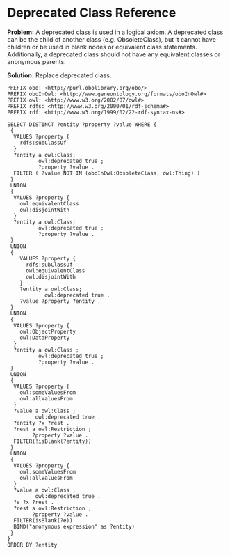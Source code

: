 # Deprecated Class Reference

**Problem:** A deprecated class is used in a logical axiom. A deprecated class can be the child of another class (e.g. ObsoleteClass), but it cannot have children or be used in blank nodes or equivalent class statements. Additionally, a deprecated class should not have any equivalent classes or anonymous parents.

**Solution:** Replace deprecated class.

```sparql
PREFIX obo: <http://purl.obolibrary.org/obo/>
PREFIX oboInOwl: <http://www.geneontology.org/formats/oboInOwl#>
PREFIX owl: <http://www.w3.org/2002/07/owl#>
PREFIX rdfs: <http://www.w3.org/2000/01/rdf-schema#>
PREFIX rdf: <http://www.w3.org/1999/02/22-rdf-syntax-ns#>

SELECT DISTINCT ?entity ?property ?value WHERE {
 {
  VALUES ?property {
    rdfs:subClassOf
  }
  ?entity a owl:Class;
          owl:deprecated true ;
          ?property ?value .
  FILTER ( ?value NOT IN (oboInOwl:ObsoleteClass, owl:Thing) )
 }
 UNION
 {
  VALUES ?property {
    owl:equivalentClass
    owl:disjointWith
  }
  ?entity a owl:Class;
          owl:deprecated true ;
          ?property ?value .
 }
 UNION
 {
    VALUES ?property {
      rdfs:subClassOf
      owl:equivalentClass
      owl:disjointWith
    }
    ?entity a owl:Class;
            owl:deprecated true .  
    ?value ?property ?entity .
 }
 UNION
 {
  VALUES ?property {
    owl:ObjectProperty
    owl:DataProperty
  }
  ?entity a owl:Class ;
          owl:deprecated true ;
          ?property ?value .
 }
 UNION
 {
  VALUES ?property {
    owl:someValuesFrom
    owl:allValuesFrom
  }
  ?value a owl:Class ;
         owl:deprecated true .
  ?entity ?x ?rest .
  ?rest a owl:Restriction ;
        ?property ?value .
  FILTER(!isBlank(?entity))
 }
 UNION
 {
  VALUES ?property {
    owl:someValuesFrom   
    owl:allValuesFrom
  }
  ?value a owl:Class ;
         owl:deprecated true .
  ?e ?x ?rest .
  ?rest a owl:Restriction ;
        ?property ?value .
  FILTER(isBlank(?e))
  BIND("anonymous expression" as ?entity)
 }
}
ORDER BY ?entity
```
